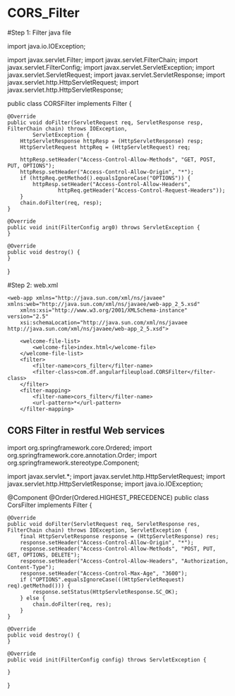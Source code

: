 # CORS_Filter

#Step 1: Filter java file

import java.io.IOException;

import javax.servlet.Filter;
import javax.servlet.FilterChain;
import javax.servlet.FilterConfig;
import javax.servlet.ServletException;
import javax.servlet.ServletRequest;
import javax.servlet.ServletResponse;
import javax.servlet.http.HttpServletRequest;
import javax.servlet.http.HttpServletResponse;

public class CORSFilter implements Filter {

	@Override
	public void doFilter(ServletRequest req, ServletResponse resp, FilterChain chain) throws IOException,
			ServletException {
		HttpServletResponse httpResp = (HttpServletResponse) resp;
		HttpServletRequest httpReq = (HttpServletRequest) req;

		httpResp.setHeader("Access-Control-Allow-Methods", "GET, POST, PUT, OPTIONS");
		httpResp.setHeader("Access-Control-Allow-Origin", "*");
		if (httpReq.getMethod().equalsIgnoreCase("OPTIONS")) {
			httpResp.setHeader("Access-Control-Allow-Headers",
					httpReq.getHeader("Access-Control-Request-Headers"));
		}
		chain.doFilter(req, resp);
	}

	@Override
	public void init(FilterConfig arg0) throws ServletException {
	}

	@Override
	public void destroy() {
	}
}

#Step 2: web.xml

<?xml version="1.0" encoding="utf-8" standalone="no"?>
	<web-app xmlns="http://java.sun.com/xml/ns/javaee" xmlns:web="http://java.sun.com/xml/ns/javaee/web-app_2_5.xsd"
		xmlns:xsi="http://www.w3.org/2001/XMLSchema-instance" version="2.5"
		xsi:schemaLocation="http://java.sun.com/xml/ns/javaee http://java.sun.com/xml/ns/javaee/web-app_2_5.xsd">

		<welcome-file-list>
			<welcome-file>index.html</welcome-file>
		</welcome-file-list>
		<filter>
			<filter-name>cors_filter</filter-name>
			<filter-class>com.df.angularfileupload.CORSFilter</filter-class>
		</filter>
		<filter-mapping>
			<filter-name>cors_filter</filter-name>
			<url-pattern>*</url-pattern>
		</filter-mapping>
</web-app>

	
## CORS Filter in restful Web services

import org.springframework.core.Ordered;
import org.springframework.core.annotation.Order;
import org.springframework.stereotype.Component;

import javax.servlet.*;
import javax.servlet.http.HttpServletRequest;
import javax.servlet.http.HttpServletResponse;
import java.io.IOException;


@Component
@Order(Ordered.HIGHEST_PRECEDENCE)
public class CorsFilter implements Filter {

    @Override
    public void doFilter(ServletRequest req, ServletResponse res, FilterChain chain) throws IOException, ServletException {
        final HttpServletResponse response = (HttpServletResponse) res;
        response.setHeader("Access-Control-Allow-Origin", "*");
        response.setHeader("Access-Control-Allow-Methods", "POST, PUT, GET, OPTIONS, DELETE");
        response.setHeader("Access-Control-Allow-Headers", "Authorization, Content-Type");
        response.setHeader("Access-Control-Max-Age", "3600");
        if ("OPTIONS".equalsIgnoreCase(((HttpServletRequest) req).getMethod())) {
            response.setStatus(HttpServletResponse.SC_OK);
        } else {
            chain.doFilter(req, res);
        }
    }

    @Override
    public void destroy() {
    }

    @Override
    public void init(FilterConfig config) throws ServletException {

    }
}
